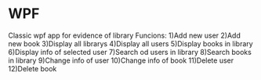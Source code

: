 # WPF
Classic wpf app for evidence of library
Funcions: 
1)Add new user 
2)Add new book 
3)Display all librarys 
4)Display all users 
5)Display books in library 
6)Display info of selected user 
7)Search od users in library 
8)Search books in library 
9)Change info of user 
10)Change info of book 
11)Delete user 
12)Delete book 
